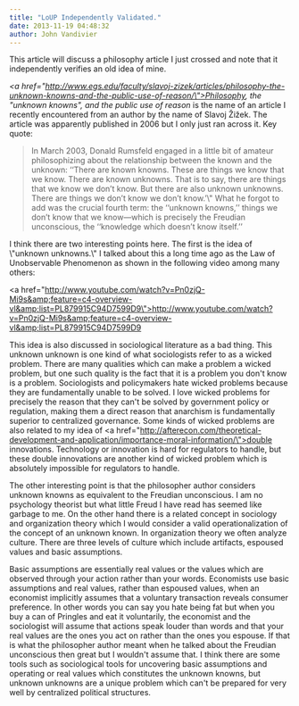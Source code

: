 ```yaml
---
title: "LoUP Independently Validated."
date: 2013-11-19 04:48:32
author: John Vandivier
---
```




This article will discuss a philosophy article I just crossed and note that it independently verifies an old idea of mine.

<em><a href=\"http://www.egs.edu/faculty/slavoj-zizek/articles/philosophy-the-unknown-knowns-and-the-public-use-of-reason/\">Philosophy, the \"unknown knowns\", and the public use of reason</a> </em>is the name of an article I recently encountered from an author by the name of Slavoj Žižek. The article was apparently published in 2006 but I only just ran across it. Key quote:
<blockquote>In March 2003, Donald Rumsfeld engaged in a little bit of amateur philosophizing about the relationship between the known and the unknown: ‘‘There are known knowns. These are things we know that we know. There are known unknowns. That is to say, there are things that we know we don’t know. But there are also unknown unknowns. There are things we don’t know we don’t know.’\" What he forgot to add was the crucial fourth term: the ‘‘unknown knowns,’’ things we don’t know that we know—which is precisely the Freudian unconscious, the ‘‘knowledge which doesn’t know itself.’’</blockquote>
I think there are two interesting points here. The first is the idea of \"unknown unknowns.\" I talked about this a long time ago as the Law of Unobservable Phenomenon as shown in the following video among many others:

<a href=\"http://www.youtube.com/watch?v=Pn0zjQ-Mi9s&amp;feature=c4-overview-vl&amp;list=PL879915C94D7599D9\">http://www.youtube.com/watch?v=Pn0zjQ-Mi9s&amp;feature=c4-overview-vl&amp;list=PL879915C94D7599D9</a>

This idea is also discussed in sociological literature as a bad thing. This unknown unknown is one kind of what sociologists refer to as a wicked problem. There are many qualities which can make a problem a wicked problem, but one such quality is the fact that it is a problem you don't know is a problem. Sociologists and policymakers hate wicked problems because they are fundamentally unable to be solved. I love wicked problems for precisely the reason that they can't be solved by government policy or regulation, making them a direct reason that anarchism is fundamentally superior to centralized governance. Some kinds of wicked problems are also related to my idea of <a href=\"http://afterecon.com/theoretical-development-and-application/importance-moral-information/\">double innovations</a>. Technology or innovation is hard for regulators to handle, but these double innovations are another kind of wicked problem which is absolutely impossible for regulators to handle.

The other interesting point is that the philosopher author considers unknown knowns as equivalent to the Freudian unconscious. I am no psychology theorist but what little Freud I have read has seemed like garbage to me. On the other hand there is a related concept in sociology and organization theory which I would consider a valid operationalization of the concept of an unknown known. In organization theory we often analyze culture. There are three levels of culture which include artifacts, espoused values and basic assumptions.

Basic assumptions are essentially real values or the values which are observed through your action rather than your words. Economists use basic assumptions and real values, rather than espoused values, when an economist implicitly assumes that a voluntary transaction reveals consumer preference. In other words you can say you hate being fat but when you buy a can of Pringles and eat it voluntarily, the economist and the sociologist will assume that actions speak louder than words and that your real values are the ones you act on rather than the ones you espouse. If that is what the philosopher author meant when he talked about the Freudian unconscious then great but I wouldn't assume that. I think there are some tools such as sociological tools for uncovering basic assumptions and operating or real values which constitutes the unknown knowns, but unknown unknowns are a unique problem which can't be prepared for very well by centralized political structures.